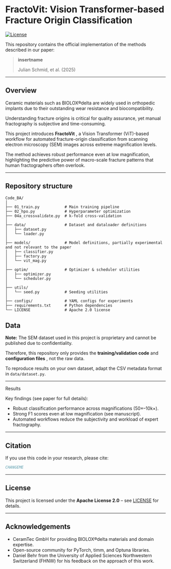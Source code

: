 # FractoVit: Vision Transformer-based Fracture Origin Classification

[![License](https://img.shields.io/badge/License-Apache_2.0-blue.svg)](LICENSE)

This repository contains the official implementation of the methods described in our paper:

> **insertname**
>
> Julian Schmid, et al. (2025)

---

## Overview

Ceramic materials such as BIOLOX®delta are widely used in orthopedic implants due to their outstanding wear resistance and biocompatibility.

Understanding fracture origins is critical for quality assurance, yet manual fractography is subjective and time-consuming.

This project introduces  **FractoVit** , a Vision Transformer (ViT)-based workflow for automated fracture-origin classification from scanning electron microscopy (SEM) images across extreme magnification levels.

The method achieves robust performance even at low magnification, highlighting the predictive power of macro-scale fracture patterns that human fractographers often overlook.

---

## Repository structure

```
Code_BA/
│
├── 01_train.py           # Main training pipeline
├── 02_hpo.py             # Hyperparameter optimization
├── 04a_crossvalidate.py  # k-fold cross-validation
│
├── data/                 # Dataset and dataloader definitions
│   ├── dataset.py
│   └── loader.py
│
├── models/               # Model definitions, partially experimental and not relevant to the paper
│   ├── classifier.py
│   ├── factory.py
│   └── vit_mag.py
│
├── optim/                # Optimizer & scheduler utilities
│   ├── optimizer.py
│   └── scheduler.py
│
├── utils/
│   └── seed.py           # Seeding utilities
│
├── configs/              # YAML configs for experiments
├── requirements.txt      # Python dependencies
└── LICENSE               # Apache 2.0 license
```

## Data

**Note:** The SEM dataset used in this project is proprietary and cannot be published due to confidentiality.

Therefore, this repository only provides the **training/validation code** and  **configuration files** , not the raw data.

To reproduce results on your own dataset, adapt the CSV metadata format in `data/dataset.py`.

---

Results

Key findings (see paper for full details):

* Robust classification performance across magnifications (50×–10k×).
* Strong F1 scores even at low magnification (see manuscript).
* Automated workflows reduce the subjectivity and workload of expert fractography.

---

## Citation

If you use this code in your research, please cite:

```bibtex
CHANGEME
```

---

## License

This project is licensed under the **Apache License 2.0** – see [LICENSE](./LICENSE) for details.

---

## Acknowledgements

* CeramTec GmbH for providing BIOLOX®delta materials and domain expertise.
* Open-source community for PyTorch, timm, and Optuna libraries.
* Daniel Behr from the University of Applied Sciences Northwestern Switzerland (FHNW) for his feedback on the approach of this work.
